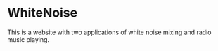 # WhiteNoise

This is a website with two applications of white noise mixing and radio music playing.
